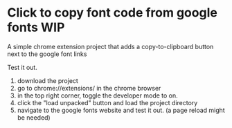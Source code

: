 # Click to copy font code from google fonts WIP
A simple chrome extension project that adds a copy-to-clipboard button next to the google font links

Test it out.
1. download the project
2. go to chrome://extensions/ in the chrome browser
3. in the top right corner, toggle the developer mode to on.
4. click the "load unpacked" button and load the project directory
5. navigate to the google fonts website and test it out. (a page reload might be needed)

